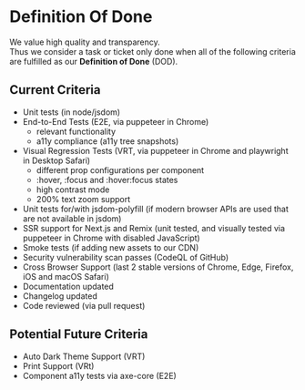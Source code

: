 # Definition Of Done

We value high quality and transparency.  
Thus we consider a task or ticket only done when all of the following criteria are fulfilled as our **Definition of
Done** (DOD).

<TableOfContents></TableOfContents>

## Current Criteria

- Unit tests (in node/jsdom)
- End-to-End Tests (E2E, via puppeteer in Chrome)
  - relevant functionality
  - a11y compliance (a11y tree snapshots)
- Visual Regression Tests (VRT, via puppeteer in Chrome and playwright in Desktop Safari)
  - different prop configurations per component
  - :hover, :focus and :hover:focus states
  - high contrast mode
  - 200% text zoom support
- Unit tests for/with jsdom-polyfill (if modern browser APIs are used that are not available in jsdom)
- SSR support for Next.js and Remix (unit tested, and visually tested via puppeteer in Chrome with disabled JavaScript)
- Smoke tests (if adding new assets to our CDN)
- Security vulnerability scan passes (CodeQL of GitHub)
- Cross Browser Support (last 2 stable versions of Chrome, Edge, Firefox, iOS and macOS Safari)
- Documentation updated
- Changelog updated
- Code reviewed (via pull request)

## Potential Future Criteria

- Auto Dark Theme Support (VRT)
- Print Support (VRt)
- Component a11y tests via axe-core (E2E)
